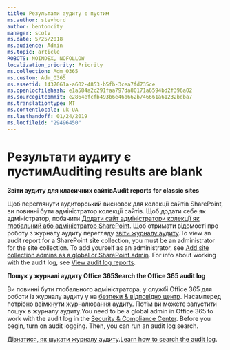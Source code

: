 ```yaml
---
title: Результати аудиту є пустим
ms.author: stevhord
author: bentoncity
manager: scotv
ms.date: 5/25/2018
ms.audience: Admin
ms.topic: article
ROBOTS: NOINDEX, NOFOLLOW
localization_priority: Priority
ms.collection: Adm_O365
ms.custom: Adm_O365
ms.assetid: 1437061a-a602-4853-b5fb-3cea7fd735ce
ms.openlocfilehash: e1a584a2c291faa797da80171a6594bd2f396a02
ms.sourcegitcommit: e2864efcfb493b6e46b662b746661a61232bdba7
ms.translationtype: MT
ms.contentlocale: uk-UA
ms.lasthandoff: 01/24/2019
ms.locfileid: "29496450"
---
```

# <a name="auditing-results-are-blank"></a><span data-ttu-id="d00f0-102">Результати аудиту є пустим</span><span class="sxs-lookup"><span data-stu-id="d00f0-102">Auditing results are blank</span></span>

 <span data-ttu-id="d00f0-103">**Звіти аудиту для класичних сайтів**</span><span class="sxs-lookup"><span data-stu-id="d00f0-103">**Audit reports for classic sites**</span></span>
  
<span data-ttu-id="d00f0-p101">Щоб переглянути аудиторський висновок для колекції сайтів SharePoint, ви повинні бути адміністратор колекції сайтів. Щоб додати себе як адміністратор, побачити [Додати сайт адміністратори колекції як глобальний або адміністратор SharePoint](https://go.microsoft.com/fwlink/?linkid=869390). Щоб отримати відомості про роботу з журналу аудиту перегляду [звіти журналу аудиту](https://go.microsoft.com/fwlink/?linkid=395237).</span><span class="sxs-lookup"><span data-stu-id="d00f0-p101">To view an audit report for a SharePoint site collection, you must be an administrator for the site collection. To add yourself as an administrator, see [Add site collection admins as a global or SharePoint admin](https://go.microsoft.com/fwlink/?linkid=869390). For info about working with the audit log, see [View audit log reports](https://go.microsoft.com/fwlink/?linkid=395237).</span></span> 
  
 <span data-ttu-id="d00f0-106">**Пошук у журналі аудиту Office 365**</span><span class="sxs-lookup"><span data-stu-id="d00f0-106">**Search the Office 365 audit log**</span></span>
  
<span data-ttu-id="d00f0-p102">Ви повинні бути глобального адміністратора, у службі Office 365 для роботи із журналу аудиту у на [безпеки &amp; відповідно центр](https://protection.office.com). Насамперед потрібно ввімкнути журналювання аудиту. Потім ви можете запустити пошук в журналу аудиту.</span><span class="sxs-lookup"><span data-stu-id="d00f0-p102">You need to be a global admin in Office 365 to work with the audit log in the [Security &amp; Compliance Center](https://protection.office.com). Before you begin, turn on audit logging. Then, you can run an audit log search.</span></span> 
  
<span data-ttu-id="d00f0-110">[Дізнатися, як шукати журналу аудиту](https://go.microsoft.com/fwlink/?linkid=708432).</span><span class="sxs-lookup"><span data-stu-id="d00f0-110">[Learn how to search the audit log](https://go.microsoft.com/fwlink/?linkid=708432).</span></span>
  

